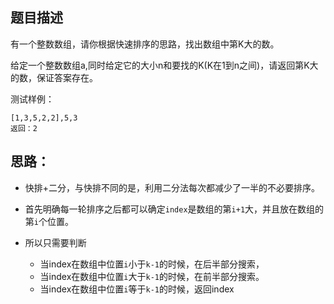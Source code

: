## 题目描述

有一个整数数组，请你根据快速排序的思路，找出数组中第K大的数。

给定一个整数数组a,同时给定它的大小n和要找的K(K在1到n之间)，请返回第K大的数，保证答案存在。

测试样例：

```
[1,3,5,2,2],5,3
返回：2
```





## 思路：


- 快排+二分，与快排不同的是，利用二分法每次都减少了一半的不必要排序。
- 首先明确每一轮排序之后都可以确定`index`是数组的第`i+1`大，并且放在数组的第`i`个位置。
- 所以只需要判断

  - 当index在数组中位置`i`小于`k-1`的时候，在后半部分搜索，
  - 当index在数组中位置`i`大于`k-1`的时候，在前半部分搜索。
  - 当index在数组中位置`i`等于`k-1`的时候，返回index